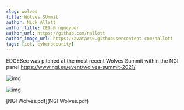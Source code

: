 ```yaml
---
slug: wolves
title: Wolves SUmmit
author: Nick Allott
author_title: CEO @ nqmcyber
author_url: https://github.com/nallott
author_image_url: https://avatars0.githubusercontent.com/nallott
tags: [iot, cybersecurity]
---
```


EDGESec was pitched at the most recent Wolves Summit within the NGI panel https://www.ngi.eu/event/wolves-summit-2021/

![img](https://www.wolvessummit.com/hubfs/wolves_summit_d3_closing_029_5195-1.jpg)

![img](https://www.ngi.eu/wp-content/uploads/sites/48/2021/10/NGI_WolvesSummit2021-1.jpg)

[NGI Wolves.pdf](NGI Wolves.pdf)
